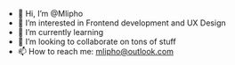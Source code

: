 - 👋 Hi, I’m @Mlipho
- 👀 I’m interested in Frontend development and UX Design
- 🌱 I’m currently learning 
- 💞️ I’m looking to collaborate on tons of stuff
- 📫 How to reach me: mlipho@outlook.com

<!---
Mlipho/Mlipho is a ✨ special ✨ repository because its `README.md` (this file) appears on your GitHub profile.
You can click the Preview link to take a look at your changes.
--->
